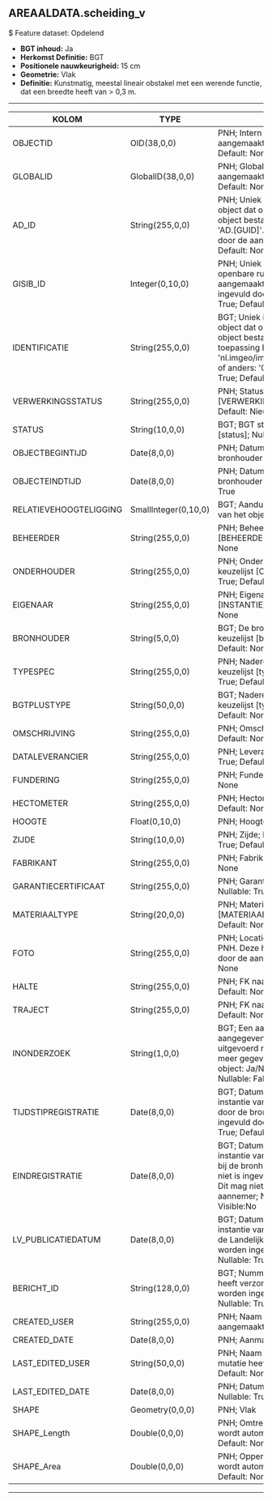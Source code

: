 ## AREAALDATA.scheiding_v

$ Feature dataset: Opdelend

* __BGT inhoud:__ Ja
* __Herkomst Definitie:__ BGT
* __Positionele nauwkeurigheid:__ 15 cm
* __Geometrie:__ Vlak
* __Definitie:__ Kunstmatig, meestal lineair obstakel met een werende functie, dat een breedte heeft van > 0,3 m.

***

|KOLOM                              |TYPE          	           |DEFINITIE|
|------                             |----          	           |-----    |
|OBJECTID                           |OID(38,0,0)               |PNH; Intern ArcGIS Identificatienummer, aangemaakt door ArcGIS; Nullable: False; Default: None|
|GLOBALID                           |GlobalID(38,0,0)          |PNH; Global Unique Identifier,  aangemaakt door ArcGIS; Nullable: False; Default: None|
|AD_ID                              |String(255,0,0)           |PNH; Uniek identificatienummer voor het object dat onveranderlijk is zolang het object bestaat in Areaaldata: in format 'AD.[GUID]'. Dit moet worden ingevuld door de aannemer; Nullable: False; Default: None|
|GISIB_ID                           |Integer(0,10,0)           |PNH; Uniek Identificatienummer beheer openbare ruimte (GISIB), wordt aangemaakt in GISIB en mag niet worden ingevuld door de aannemer; Nullable: True; Default: None|
|IDENTIFICATIE                      |String(255,0,0)           |BGT; Uniek identificatienummer voor het object dat onveranderlijk is zolang het object bestaat: bevat indien van toepassing BGT/IMKL ID in format 'nl.imgeo/imkl.bronhouderscode.LokaalID' of anders: '00000'.LokaalID; Nullable: True; Default: None|
|VERWERKINGSSTATUS                  |String(255,0,0)           |PNH; Status van de gegevens; keuzelijst [VERWERKINGSSTATUS]; Nullable: False; Default: Nieuw|
|STATUS                             |String(10,0,0)            |BGT; BGT status van het object; keuzelijst [status]; Nullable: False; Default: bestaand|
|OBJECTBEGINTIJD                    |Date(8,0,0)               |PNH; Datum waarop het object bij de bronhouder is ontstaan; Nullable: True|
|OBJECTEINDTIJD                     |Date(8,0,0)               |PNH; Datum waarop het object bij de bronhouder niet meer geldig is; Nullable: True|
|RELATIEVEHOOGTELIGGING             |SmallInteger(0,10,0)      |BGT; Aanduiding voor de relatieve hoogte van het object; Nullable: False; Default: 0|
|BEHEERDER                          |String(255,0,0)           |PNH; Beheerder van het object; keuzelijst [BEHEERDER]; Nullable: True; Default: None|
|ONDERHOUDER                        |String(255,0,0)           |PNH; Onderhouder van het object; keuzelijst [ONDERHOUDER]; Nullable: True; Default: None|
|EIGENAAR                           |String(255,0,0)           |PNH; Eigenaar van het object; keuzelijst [INSTANTIE]; Nullable: True; Default: None|
|BRONHOUDER                         |String(5,0,0)             |BGT; De bronhoudercode van het object; keuzelijst [bronhouder]; Nullable: False; Default: None|
|TYPESPEC                           |String(255,0,0)           |PNH; Nadere typering van het object; keuzelijst [typeSpecSHDVlak]; Nullable: True; Default: None|
|BGTPLUSTYPE                        |String(50,0,0)            |BGT; Nadere type omschrijving in de BGT; keuzelijst [typeSHDVlak]; Nullable: False; Default: None|
|OMSCHRIJVING                       |String(255,0,0)           |PNH; Omschrijving; Nullable: True; Default: None|
|DATALEVERANCIER                    |String(255,0,0)           |PNH; Leverancier van de data; Nullable: True; Default: None|
|FUNDERING                          |String(255,0,0)           |PNH; Fundering; Nullable: True; Default: None|
|HECTOMETER                         |String(255,0,0)           |PNH; Hectometrering; Nullable: True; Default: None|
|HOOGTE                             |Float(0,10,0)             |PNH; Hoogte in centimeter; Nullable: True|
|ZIJDE                              |String(10,0,0)            |PNH; Zijde; keuzelijst [ZIJDE]; Nullable: True; Default: None|
|FABRIKANT                          |String(255,0,0)           |PNH; Fabrikant; Nullable: True; Default: None|
|GARANTIECERTIFICAAT                |String(255,0,0)           |PNH; Garantie certificaat aanwezig; Nullable: True; Default: None|
|MATERIAALTYPE                      |String(20,0,0)            |PNH; Materiaalkeuze; keuzelijst [MATERIAALTYPE]; Nullable: True; Default: None|
|FOTO                               |String(255,0,0)           |PNH; Locatie van de foto op de S schijf bij PNH. Deze hoeft niet gevuld te worden door de aannemer. Nullable: True; Default: None|
|HALTE                              |String(255,0,0)           |PNH; FK naar halte_v; Nullable: True; Default: None
|TRAJECT                            |String(255,0,0)           |PNH; FK naar traject_v; Nullable: True; Default: None|
|INONDERZOEK                        |String(1,0,0)             |BGT; Een aanduiding waarmee wordt aangegeven dat een onderzoek wordt uitgevoerd naar de juistheid van een of meer gegevens van het betreffende object: Ja/Nee; keuzelijst [jaNee]; Nullable: False; Default: N; Visible:No|
|TIJDSTIPREGISTRATIE                |Date(8,0,0)               |BGT; Datum en tijdstip waarop deze instantie van het object is opgenomen door de bronhouder. Dit mag niet worden ingevuld door de aannemer; Nullable: True; Default: None; Visible:No|
|EINDREGISTRATIE                    |Date(8,0,0)               |BGT; Datum en tijdstip waarop deze instantie van het object niet meer geldig is bij de bronhouder. Wanneer deze waarde niet is ingevuld is de instantie nog geldig. Dit mag niet worden ingevuld door de aannemer; Nullable: True; Default: None; Visible:No|
|LV_PUBLICATIEDATUM                 |Date(8,0,0)               |BGT; Datum en tijdstip waarop deze instantie van het object is opgenomen in de Landelijke Voorziening. Dit mag niet worden ingevuld door de aannemer; Nullable: True; Default: None; Visible:No|
|BERICHT_ID                         |String(128,0,0)           |BGT; Nummer van het bericht dat PNH heeft verzonden naar LV. Dit mag niet worden ingevuld door de aannemer; Nullable: True; Default: None; Visible:No|
|CREATED_USER                       |String(255,0,0)           |PNH; Naam van gebruiker die de rij heeft aangemaakt; Nullable: True; Default: None|
|CREATED_DATE                       |Date(8,0,0)               |PNH; Aanmaakdatum; Nullable: True|
|LAST_EDITED_USER                   |String(50,0,0)            |PNH; Naam van gebruiker die de laatste mutatie heeft doorgevoerd; Nullable: True; Default: None|
|LAST_EDITED_DATE                   |Date(8,0,0)               |PNH; Datum van de laatste mutatie; Nullable: True|
|SHAPE                              |Geometry(0,0,0)           |PNH; Vlak|
|SHAPE_Length                       |Double(0,0,0)             |PNH; Omtrek in meters, 5 decimalen. Dit wordt automatisch gevuld; Nullable: False; Default: None|
|SHAPE_Area                         |Double(0,0,0)             |PNH; Oppervlakte in m2, 5 decimalen. Dit wordt automatisch gevuld; Nullable: False; Default: None|


***
